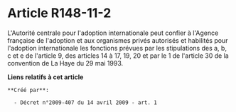 # Article R148-11-2

L'Autorité centrale pour l'adoption internationale peut confier à l'Agence française de l'adoption et aux organismes privés
autorisés et habilités pour l'adoption internationale les fonctions prévues par les stipulations des a, b, c et e de
l'article 9, des articles 14 à 17, 19, 20 et par le 1 de l'article 30 de la convention de La Haye du 29 mai 1993.

**Liens relatifs à cet article**

	**Créé par**:

	  - Décret n°2009-407 du 14 avril 2009 - art. 1
